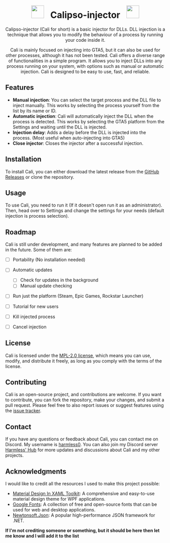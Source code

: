 <h1 align="center"> <img src="https://fonts.gstatic.com/s/e/notoemoji/latest/2604_fe0f/512.gif" width="40" height="40"> &nbsp; Calipso-injector &nbsp; <img src="https://fonts.gstatic.com/s/e/notoemoji/latest/2604_fe0f/512.gif" width="40" height="40"></h1>

<p align="center">
Calipso-injector (Cali for short) is a basic injector for DLLs. DLL injection is a technique that allows you to modify the behaviour of a process by running your code inside it.
</p>

<p align="center">
Cali is mainly focused on injecting into GTA5, but it can also be used for other processes, although it has not been tested. Cali offers a diverse range of functionalities in a simple program. It allows you to inject DLLs into any process running on your system, with options such as manual or automatic injection. Cali is designed to be easy to use, fast, and reliable.
</p>

## Features

- **Manual injection**: You can select the target process and the DLL file to inject manually. This works by selecting the process yourself from the list by its name or ID.
- **Automatic injection**: Cali will automatically inject the DLL when the process is detected. This works by selecting the GTA5 platform from the Settings and waiting until the DLL is injected.
- **Injection delay**: Adds a delay before the DLL is injected into the process. (Most useful when auto-injecting into GTA5)
- **Close injector**: Closes the injector after a successful injection.

## Installation

To install Cali, you can either download the latest release from the [GitHub Releases](https://github.com/Harmless05/calipso-injector/releases/tag/Release) or clone the repository.

## Usage

To use Cali, you need to run it (If it doesn't open run it as an administrator). Then, head over to Settings and change the settings for your needs (default injection is process selection).

## Roadmap

Cali is still under development, and many features are planned to be added in the future. Some of them are:

- [ ] Portability (No installation needed)
- [ ] Automatic updates
  - [ ] Check for updates in the background
  - [ ] Manual update checking
- [ ] Run just the platform (Steam, Epic Games, Rockstar Launcher)
- [ ] Tutorial for new users
- [ ] Kill injected process
- [ ] Cancel injection


## License

Cali is licensed under the [MPL-2.0 license](https://github.com/Harmless05/calipso-injector/blob/main/LICENSE), which means you can use, modify, and distribute it freely, as long as you comply with the terms of the license.

## Contributing

Cali is an open-source project, and contributions are welcome. If you want to contribute, you can fork the repository, make your changes, and submit a pull request. Please feel free to also report issues or suggest features using the [issue tracker](https://github.com/Harmless05/calipso-injector/issues).

## Contact

If you have any questions or feedback about Cali, you can contact me on Discord. My username is [harmless0](https://discordapp.com/users/290429266036916224). You can also join my Discord server [Harmless' Hub](https://discord.harmlessdev.xyz) for more updates and discussions about Cali and my other projects.

## Acknowledgments

I would like to credit all the resources I used to make this project possible:

- [Material Design In XAML Toolkit](http://materialdesigninxaml.net/): A comprehensive and easy-to-use material design theme for WPF applications.
- [Google Fonts](https://fonts.google.com/): A collection of free and open-source fonts that can be used for web and desktop applications.
- [Newtonsoft.Json](https://www.newtonsoft.com/json): A popular high-performance JSON framework for .NET.

**If I'm not crediting someone or something, but it should be here then let me know and I will add it to the list**
